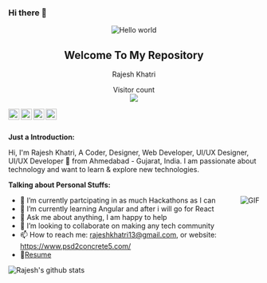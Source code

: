 ### Hi there 👋  

<!--
**rajeshkhatri13/rajeshkhatri13** is a ✨ _special_ ✨ repository because its `README.md` (this file) appears on your GitHub profile.

Here are some ideas to get you started:

- 🔭 I’m currently working on ...
- 🌱 I’m currently learning ...

- 🤔 I’m looking for help with ...
- 💬 Ask me about ...
- 📫 How to reach me: ...
-  Pronouns: ...
- ⚡ Fun fact: ...
-->
<p align="center">
 
 
 <img src="https://raw.githubusercontent.com/sagar-viradiya/sagar-viradiya/master/resources/banner.png" alt="Hello world">

 
 <h2 align="center">Welcome To My Repository</h2>
 <p align="center">Rajesh Khatri </p>
</p>





<p align="center"> 
  Visitor count<br>
  <img src="https://profile-counter.glitch.me/rajeshkhatri13/count.svg" />
</p>



<a href="https://twitter.com/rajeshkhatri13">
<img align="left" alt="Chetan Rakhra" | Twitter" width="22px" src="https://cdn.jsdelivr.net/npm/simple-icons@v3/icons/twitter.svg" />
</a>
<a href="https://www.linkedin.com/in/rajeshkhatri13/">
<img align="left" alt="Chetan Rakhra LinkdeIN" width="22px" src="https://cdn.jsdelivr.net/npm/simple-icons@v3/icons/linkedin.svg" />
</a>
<a href="https://www.facebook.com/raj.khatri.3348">
<img align="left" alt="Chetan Rakhra" width="22px" src="https://cdn.jsdelivr.net/npm/simple-icons@v3/icons/facebook.svg" />
</a>
<a href="https://www.instagram.com/rajeshkhatri13/">
<img align="left" alt="Chetan Rakhra Instagram" width="22px" src="https://cdn.jsdelivr.net/npm/simple-icons@v3/icons/instagram.svg" />
</a>


<br >
<br />

**Just a Introduction:**

Hi, I'm Rajesh Khatri, A Coder, Designer, Web Developer, UI/UX Designer, UI/UX Developer 🚀 from Ahmedabad - Gujarat, India. I am passionate about technology and want to learn & explore new technologies. 



**Talking about Personal Stuffs:**
  
  <img align="right" alt="GIF" src="https://media.giphy.com/media/836HiJc7pgzy8iNXCn/giphy.gif" />

- 👧 I’m currently partcipating in as much Hackathons as I can 
- 🌱 I’m currently learning Angular and after i will go for React
- 💬 Ask me about anything, I am happy to help
- 👯 I’m looking to collaborate on making any tech community
- 📫 How to reach me: rajeshkhatri13@gmail.com, or website: https://www.psd2concrete5.com/
- 📝[Resume](https://www.linkedin.com/in/chetan-rakhra-8126bb145/detail/overlay-view/urn:li:fsd_profileTreasuryMedia:(ACoAACMqYc4Bcmrbq1Fkz-7NiPh6jS21cQHvG98,1594114887161)/)


![Rajesh's github stats](https://github-readme-stats.vercel.app/api?username=rajeshkhatri13&show_icons=true&theme=tokyonight)

